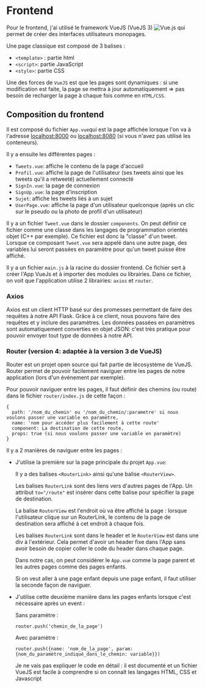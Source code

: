 # Frontend

Pour le frontend, j'ai utilisé le framework VueJS (VueJS 3) 
![Vue.js](https://img.shields.io/badge/vuejs-%2335495e.svg?style=for-the-badge&logo=vuedotjs&logoColor=%234FC08D)
qui permet de créer des interfaces utilisateurs monopages.

Une page classique est composé de 3 balises :
* `<template>` : partie html
* `<script>`: partie JavaScript
* `<style>`: partie CSS

Une des forces de `VueJS` est que les pages sont dynamiques : si une modification est faite, la page se mettra à jour automatiquement => pas besoin de recharger la page à chaque fois comme en `HTML/CSS`.



## Composition du frontend

Il est composé du fichier `App.vue`qui est la page affichée lorsque l'on va à l'adresse [localhost:8000](http://127.0.0.1:8000/) ou [localhost:8080](http://127.0.0.1:8080/) (si vous n'avez pas utilisé les conteneurs).

Il y a ensuite les différentes pages :
* `Tweets.vue`: affiche le contenu de la page d'accueil
* `Profil.vue`: affiche la page de l'utilisateur (ses tweets ainsi que les tweets qu'il a retweeté) actuellement connecté
* `SignIn.vue`: la page de connexion
* `SignUp.vue`: la page d'inscription
* `Sujet`: affiche les tweets liés à un sujet
* `UserPage.vue`: affiche la page d'un utilisateur quelconque (après un clic sur le pseudo ou la photo de profil d'un utilisateur)

Il y a un fichier `Tweet.vue` dans le dossier `components`. On peut définir ce fichier comme une classe dans les langages de programmation orientés objet (C++ par exemple). Ce fichier est donc la "classe" d'un tweet. Lorsque ce composant `Tweet.vue` sera appelé dans une autre page, des variables lui seront passées en paramètre pour qu'un tweet puisse être affiché.

Il y a un fichier `main.js` à la racine du dossier frontend. Ce fichier sert à créer l'App VueJs et à importer des modules ou librairies. Dans ce fichier, on voit que l'application utilise 2 librairies: `axios` et `router`.



### Axios

Axios est un client HTTP basé sur des promesses permettant de faire des requêtes à notre API Flask. Grâce à ce client, nous pouvons faire des requêtes et y inclure des paramètres. Les données passées en paramètres sont automatiquement converties en objet JSON: c'est très pratique pour pouvoir envoyer tout type de données à notre API.



### Router (version 4: adaptée à la version 3 de VueJS)

Router est un projet open source qui fait partie de lécosystème de VueJS. Router permet de pouvoir facilement naviguer entre les pages de notre application (lors d'un événement par exemple). 

Pour pouvoir naviguer entre les pages, il faut définir des chemins (ou route) dans le fichier `router/index.js` de cette façon :

```
{
  path: '/nom_du_chemin' ou '/nom_du_chemin/:parametre' si nous voulons passer une variable en paramètre,
  name: 'nom pour accéder plus facilement à cette route'
  component: La destination de cette route,
  props: true (si nous voulons passer une variable en paramètre)
}

```

Il y a 2 manières de naviguer entre les pages :

* J'utilise la première sur la page principale du projet `App.vue`:

  Il y a des balises `<RouterLink>` ainsi qu'une balise `<RouterView>`. 

  Les balises `RouterLink` sont des liens vers d'autres pages de l'App. Un attribut `to="/route"` est insérer dans cette balise pour spécifier la page de destination.

  La balise `RouterView` est l'endroit où va être affiché la page : lorsque l'utilisateur clique sur un RouterLink, le contenu de la page de destination sera affiché à   cet endroit à chaque fois. 

  Les balises `RouterLink` sont dans le header et le `RouterView` est dans une div à l'extérieur. Cela permet d'avoir un header fixe dans l'App sans avoir besoin de     copier coller le code du header dans chaque page.

  Dans notre cas, on peut considérer le `App.vue` comme la page parent et les autres pages comme des pages enfants.

  Si on veut aller à une page enfant depuis une page enfant, il faut utiliser la seconde façon de naviguer.
  

* J'utilise cette deuxième manière dans les pages enfants lorsque c'est nécessaire après un event :
  
  Sans paramètre :
  ```
  router.push('chemin_de_la_page')
  ```
  
  Avec paramètre :
  ```
  router.push({name: 'nom_de_la_page', param: {nom_du_paramètre_indiqué_dans_le_chemin: variable}})
  ```
  
  Je ne vais pas expliquer le code en détail : il est documenté et un fichier VueJS est facile à comprendre si on connaît les langages HTML, CSS et Javascript
  

  
  




